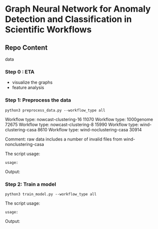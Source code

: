 # Graph Neural Network for Anomaly Detection and Classification in Scientific Workflows


## Repo Content

data


### Step 0 : ETA
- visualize the graphs
- feature analysis

### Step 1: Preprocess the data


```python3
python3 preprocess_data.py --workflow_type all
```

Workflow type: nowcast-clustering-16
11070
Workflow type: 1000genome
72675
Workflow type: nowcast-clustering-8
15990
Workflow type: wind-clustering-casa
8610
Workflow type: wind-noclustering-casa
30914

Comment: raw data includes a number of invalid files from wind-nonclustering-casa

The script usage:
```
usage: 

```

Output:

### Step 2: Train a model

```python3
python3 train_model.py --workflow_type all
```

The script usage:
```
usage: 

```

Output: